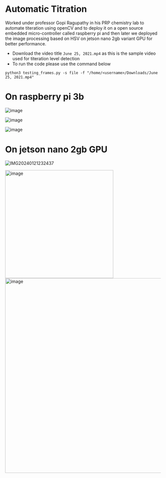 # Automatic Titration

Worked under professor Gopi Ragupathy in his PRP chemistry lab to automate titeration using openCV and to deploy it on a open source embedded micro-controller called raspberry pi and then later we deployed the image processing based on HSV on jetson nano 2gb variant GPU for better performance.

- Download the video title `June 25, 2021.mp4` as this is the sample video used for titeration level detection
- To run the code please use the command below
```
python3 testing_frames.py -s file -f "/home/<username>/Downloads/June 25, 2021.mp4"
```

# On raspberry pi 3b

![image](https://github.com/s0um0r0y/Automatic_Titration/assets/75070782/57b09059-affc-4b2e-a11d-6085ec70e2a7)

![image](https://github.com/s0um0r0y/Automatic_Titration/assets/75070782/83245ff3-c859-489a-89be-4504ef524b74)

![image](https://github.com/s0um0r0y/Automatic_Titration/assets/75070782/de5468a3-96a7-46fa-826c-6d819425ff8f)

# On jetson nano 2gb GPU

![IMG20240121232437](https://github.com/s0um0r0y/Automatic_Titration/assets/75070782/d4b28e50-5294-4733-9bae-91d3746e19db)

<img width="350" alt="image" src="https://github.com/s0um0r0y/Automatic_Titration/assets/75070782/b92ed86d-2f55-4d97-8912-fc2a6dd8892c">

<img width="631" alt="image" src="https://github.com/s0um0r0y/Automatic_Titration/assets/75070782/89a67fe6-f762-46cb-b1bf-010acedca20c">





